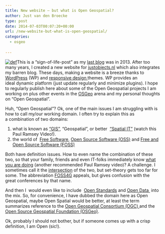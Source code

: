 ```yaml
---
title: New website – but what is Open Geospatial?
author: Just van den Broecke
type: post
date: 2014-07-03T00:07:20+00:00
url: /new-website-but-what-is-open-geospatial/
categories:
  - osgeo

---
```

[<img loading="lazy" class="alignleft wp-image-356 size-full" src="uploads/2014/07/def.jpg" alt="def" width="266" height="189" srcset="https://justobjects.nl/wp-content/uploads/2014/07/def.jpg 266w, https://justobjects.nl/wp-content/uploads/2014/07/def-211x150.jpg 211w, https://justobjects.nl/wp-content/uploads/2014/07/def-150x106.jpg 150w" sizes="(max-width: 266px) 100vw, 266px" />][1]This is a &#8220;sign-of-life-post&#8221; as my <a title="Moving PostGIS tables from the public schema to a new schema" href="http://justobjects.nl/moving-postgis-tables-from-the-public-schema-to-a-new-schema/" target="_blank">last blog</a> was in 2013. After too many years, I created a new website for [justobjects.nl][2] which also integrates my barren blog. These days, making a website is a breeze thanks to <a href="http://wordpress.org" target="_blank">WordPress</a> (WP) and <a href="http://en.wikipedia.org/wiki/Responsive_web_design" target="_blank">responsive design </a>themes. WP provides an ideal dynamic platform (just update regularly and minimize plugins). I hope to regularly publish here about some of the Open Geospatial projects I am working on plus other events in the <a href="http://osgeo.org" target="_blank">OSGeo</a> arena and my personal thoughts on &#8220;Open Geospatial&#8221;.

Huh, &#8220;Open Geospatial&#8221;? Ok, one of the main issues I am struggling with is how to call my/our working domain. I often try to explain this as a combination of two domains:

  1. what is known as [&#8220;GIS&#8221;][3], &#8220;Geospatial&#8221;, or better  <a href="https://www.youtube.com/watch?v=01yrhqCro7I" target="_blank">&#8220;Spatial IT&#8221;</a> (watch this Paul Ramsey Video!).
  2. the world of  <a href="http://www.fsf.org/" target="_blank">Free Software</a>, <a href="http://en.wikipedia.org/wiki/Open-source_software" target="_blank">Open Source Software (OSS)</a> and <a href="http://en.wikipedia.org/wiki/Free_and_open-source_software" target="_blank">Free and Open Source Software (FOSS)</a>

Both have definition issues. How to even name the combination of these two, so that your family, friends and even IT-folks immediately know <a href="https://www.youtube.com/watch?v=v9JSKPxQjMo" target="_blank">what you are doing</a> (another recommended Paul Ramsey video)? A challenge. I sometimes call it the <a href="http://en.wikipedia.org/wiki/Intersection_(set_theory)" target="_blank">intersection</a> of the two, but set-theory gets too far for some. The abbreviation <a href="http://foss4g.org/" target="_blank">FOSS4G</a> appeals, but gives confusion with the great conferences by that name.

And then I  would even like to include  <a href="http://en.wikipedia.org/wiki/Open_standard" target="_blank">Open Standards</a> and <a href="http://en.wikipedia.org/wiki/Open_data" target="_blank">Open Data </a> into the mix. So, for convenience, I have dubbed the domain here as Open Geospatial, maybe Open Spatial would be better, at least the term summarizes reference to the <a href="http://www.opengeospatial.org/" target="_blank">Open Geospatial Consortium (OGC) </a>and the <a href="http://osgeo.org" target="_blank">Open Source Geospatial Foundation (OSGeo)</a>.

Ok, probably I should not bother, but if someone comes up with a crisp definition, I am Open (sic!).

&nbsp;

&nbsp;

&nbsp;

&nbsp;

&nbsp;

&nbsp;

&nbsp;

&nbsp;

&nbsp;

 [1]: uploads/2014/07/def.jpg
 [2]: http://justobjects.nl
 [3]: http://en.wikipedia.org/wiki/Geographic_information_system